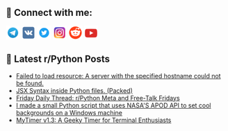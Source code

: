 ## 🔎 Connect with me:
[<img src="https://github.com/bullbesh/bullbesh/blob/main/images/Telegram.png" width="32" height="32" />](https://t.me/bullbesh)
[<img src="https://github.com/bullbesh/bullbesh/blob/main/images/VK.png" width="32" height="32" />](https://vk.com/bullbesh)
[<img src="https://github.com/bullbesh/bullbesh/blob/main/images/Twitter.png" width="32" height="32" />](https://twitter.com/bullbesh1)
[<img src="https://github.com/bullbesh/bullbesh/blob/main/images/Instagram.png" width="32" height="32" />](https://www.instagram.com/bullbesh)
[<img src="https://github.com/bullbesh/bullbesh/blob/main/images/Reddit.png" width="32" height="32" />](https://www.reddit.com/user/bullbesh)
[<img src="https://github.com/bullbesh/bullbesh/blob/main/images/YouTube.png" width="32" height="32" />](https://www.youtube.com/channel/UCtfjRs6uzgq5mfm8S06WTcg)

## 📕 Latest r/Python Posts
<!-- BLOG-POST-LIST:START -->
- [Failed to load resource: A server with the specified hostname could not be found.](https://www.reddit.com/r/Python/comments/1czjly3/failed_to_load_resource_a_server_with_the/)
- [JSX Syntax inside Python files. &lpar;Packed&rpar;](https://www.reddit.com/r/Python/comments/1czbu57/jsx_syntax_inside_python_files_packed/)
- [Friday Daily Thread: r/Python Meta and Free-Talk Fridays](https://www.reddit.com/r/Python/comments/1cz7jo9/friday_daily_thread_rpython_meta_and_freetalk/)
- [I made a small Python script that uses NASA&#39;S APOD API to set cool backgrounds on a Windows machine](https://www.reddit.com/r/Python/comments/1cz43o6/i_made_a_small_python_script_that_uses_nasas_apod/)
- [MyTimer v1.3: A Geeky Timer for Terminal Enthusiasts](https://www.reddit.com/r/Python/comments/1cz2uyd/mytimer_v13_a_geeky_timer_for_terminal_enthusiasts/)
<!-- BLOG-POST-LIST:END -->
